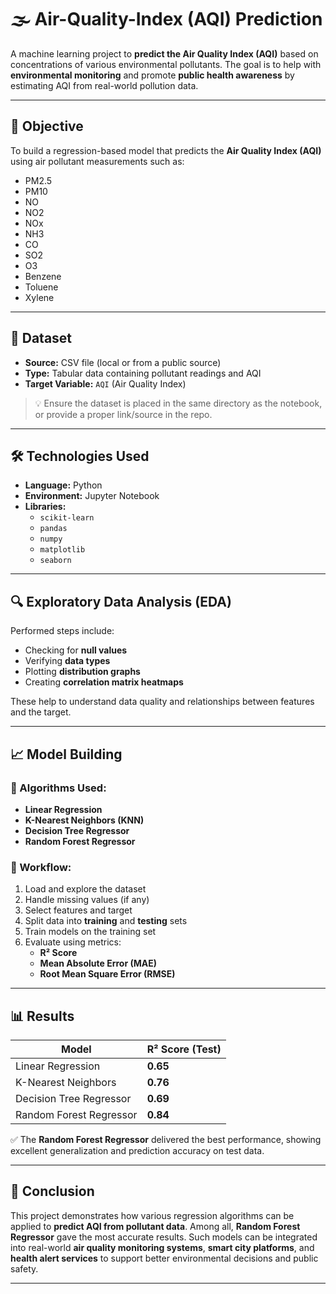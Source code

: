 # 🌫️ Air-Quality-Index (AQI) Prediction

A machine learning project to **predict the Air Quality Index (AQI)** based on concentrations of various environmental pollutants. The goal is to help with **environmental monitoring** and promote **public health awareness** by estimating AQI from real-world pollution data.

---

## 📌 Objective

To build a regression-based model that predicts the **Air Quality Index (AQI)** using air pollutant measurements such as:

- PM2.5  
- PM10  
- NO  
- NO2  
- NOx  
- NH3  
- CO  
- SO2  
- O3  
- Benzene  
- Toluene  
- Xylene

---

## 📂 Dataset

- **Source:** CSV file (local or from a public source)  
- **Type:** Tabular data containing pollutant readings and AQI  
- **Target Variable:** `AQI` (Air Quality Index)

> 💡 Ensure the dataset is placed in the same directory as the notebook, or provide a proper link/source in the repo.

---

## 🛠️ Technologies Used

- **Language:** Python  
- **Environment:** Jupyter Notebook  
- **Libraries:**
  - `scikit-learn`
  - `pandas`
  - `numpy`
  - `matplotlib`
  - `seaborn`

---

## 🔍 Exploratory Data Analysis (EDA)

Performed steps include:

- Checking for **null values**
- Verifying **data types**
- Plotting **distribution graphs**
- Creating **correlation matrix heatmaps**

These help to understand data quality and relationships between features and the target.

---

## 📈 Model Building

### 🔧 Algorithms Used:
- **Linear Regression**
- **K-Nearest Neighbors (KNN)**
- **Decision Tree Regressor**
- **Random Forest Regressor**

### 🚀 Workflow:
1. Load and explore the dataset  
2. Handle missing values (if any)  
3. Select features and target  
4. Split data into **training** and **testing** sets  
5. Train models on the training set  
6. Evaluate using metrics:
   - **R² Score**
   - **Mean Absolute Error (MAE)**
   - **Root Mean Square Error (RMSE)**

---

## 📊 Results

| Model                    | R² Score (Test) |
|--------------------------|-----------------|
| Linear Regression         | **0.65**        |
| K-Nearest Neighbors       | **0.76**        |
| Decision Tree Regressor  | **0.69**        |
| Random Forest Regressor  | **0.84**        |

✅ The **Random Forest Regressor** delivered the best performance, showing excellent generalization and prediction accuracy on test data.

---

## 📎 Conclusion

This project demonstrates how various regression algorithms can be applied to **predict AQI from pollutant data**. Among all, **Random Forest Regressor** gave the most accurate results. Such models can be integrated into real-world **air quality monitoring systems**, **smart city platforms**, and **health alert services** to support better environmental decisions and public safety.

---

